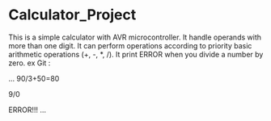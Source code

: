 # Calculator_Project
This is a simple calculator with AVR   microcontroller.
It handle operands with more than one digit.
It can perform operations according to priority basic arithmetic operations (+, -, *, /).
It print ERROR when you divide a number by zero.
ex Git :

...
90/3+50=80

9/0

ERROR!!!
...
